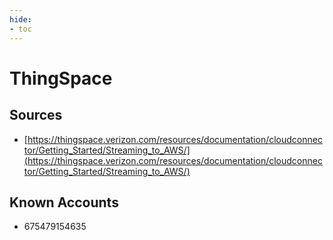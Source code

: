 ```yaml
---
hide:
- toc
---
```


# ThingSpace

## Sources

*   [https://thingspace.verizon.com/resources/documentation/cloudconnector/Getting_Started/Streaming_to_AWS/](https://thingspace.verizon.com/resources/documentation/cloudconnector/Getting_Started/Streaming_to_AWS/)

## Known Accounts

*   675479154635